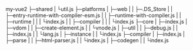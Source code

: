 my-vue2
├─shared
|   └util.js
├─platforms
|     ├─web
|     |  ├─.DS_Store
|     |  ├─entry-runtime-with-compiler-esm.js
|     |  ├─runtime-with-compiler.js
|     |  ├─runtime
|     |  |    └index.js
|     |  ├─compiler
|     |  |    └index.js
├─core
|  ├─index.js
|  ├─vdom
|  |  ├─create-element.js
|  |  └vnode.js
|  ├─util
|  |  ├─debug.js
|  |  ├─index.js
|  |  └lang.js
|  ├─instance
|  |    └index.js
├─compiler
|    ├─index.js
|    ├─parse
|    |   ├─html-parser.js
|    |   └index.js
|    ├─codegen
|    |    └index.js